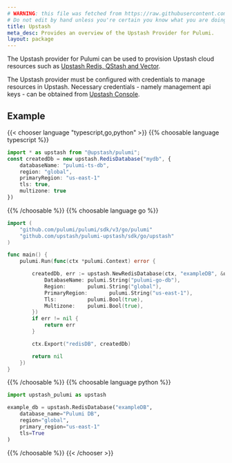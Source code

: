```yaml
---
# WARNING: this file was fetched from https://raw.githubusercontent.com/upstash/pulumi-upstash/v0.4.0/docs/_index.md
# Do not edit by hand unless you're certain you know what you are doing!
title: Upstash
meta_desc: Provides an overview of the Upstash Provider for Pulumi.
layout: package
---
```


The Upstash provider for Pulumi can be used to provision Upstash cloud resources such as [Upstash Redis, QStash and Vector](https://upstash.com).

The Upstash provider must be configured with credentials to manage resources in Upstash. Necessary credentials - namely management api keys - can be obtained from [Upstash Console](https://console.upstash.com/account/api).

## Example

{{< chooser language "typescript,go,python" >}}
{{% choosable language typescript %}}

```typescript
import * as upstash from "@upstash/pulumi";
const createdDb = new upstash.RedisDatabase("mydb", {
    databaseName: "pulumi-ts-db",
    region: "global",
	primaryRegion: "us-east-1"
    tls: true,
    multizone: true
})
```

{{% /choosable %}}
{{% choosable language go %}}

```go
import (
	"github.com/pulumi/pulumi/sdk/v3/go/pulumi"
	"github.com/upstash/pulumi-upstash/sdk/go/upstash"
)

func main() {
	pulumi.Run(func(ctx *pulumi.Context) error {

        createdDb, err := upstash.NewRedisDatabase(ctx, "exampleDB", &upstash.RedisDatabaseArgs{
			DatabaseName: pulumi.String("pulumi-go-db"),
			Region:       pulumi.String("global"),
			PrimaryRegion:       pulumi.String("us-east-1"),
			Tls:          pulumi.Bool(true),
			Multizone:    pulumi.Bool(true),
		})
		if err != nil {
			return err
		}

		ctx.Export("redisDB", createdDb)

		return nil
	})
}
```

{{% /choosable %}}
{{% choosable language python %}}

```python
import upstash_pulumi as upstash

example_db = upstash.RedisDatabase("exampleDB",
    database_name="Pulumi DB",
    region="global",
	primary_region="us-east-1"
    tls=True
)
```

{{% /choosable %}}
{{< /chooser >}}
